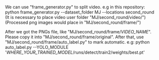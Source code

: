 We can use "frame_generator.py" to split video.
e.g in this repository:
        python frame_generator.py --dataset_folder MJ --locations second_round
        (It is necessary to place video user folder "MJ/second_round/video/")
        (Processed png images would place in "MJ/second_round/frame/")

After we got the PNGs file, like "MJ/second_round/frame/_VIDEO_NAME_".
Please copy it into "MJ/second_round/frame/original".
After that, use "MJ/second_round/frame/auto_label.py" to mark automatic.
e.g:
        python auto_label.py --YOLO_MODULE '_WHERE_YOUR_TRAINED_MODEL_/runs/detect/train2/weights/best.pt'
